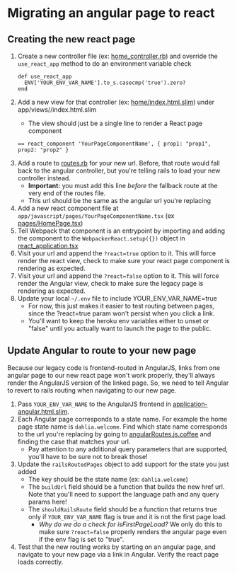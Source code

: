 # Migrating an angular page to react

## Creating the new react page
1. Create a new controller file (ex: [home_controller.rb](app/controllers/home_controller.rb)) and override the `use_react_app` method to do an environment variable check
    ```
    def use_react_app
      ENV['YOUR_ENV_VAR_NAME'].to_s.casecmp('true').zero?
    end
    ```
1. Add a new view for that controller (ex: [home/index.html.slim](app/views/home/index.html.slim)) under app/views/<your-controller-name>/index.html.slim
    - The view should just be a single line to render a React page component
    ```
    == react_component 'YourPageComponentName', { prop1: "prop1", prop2: "prop2" }
    ```
1. Add a route to [routes.rb](config/routes.rb) for your new url. Before, that route would fall back to the angular controller, but you're telling rails to load your new controller instead.
    - **Important:** you must add this line _before_ the fallback route at the very end of the routes file.
    - This url should be the same as the angular url you're replacing
1. Add a new react component file at `app/javascript/pages/YourPageComponentName.tsx` (ex [pages/HomePage.tsx](app/javascript/pages/HomePage.tsx))
1. Tell Webpack that component is an entrypoint by importing and adding the component to the `WebpackerReact.setup({})` object in [react_application.tsx](app/javascript/packs/react_application.tsx)
1. Visit your url and append the `?react=true` option to it. This will force render the react view, check to make sure your react page component is rendering as expected.
1. Visit your url and append the `?react=false` option to it. This will force render the Angular view, check to make sure the legacy page is rendering as expected.
1. Update your local `~/.env` file to include YOUR_ENV_VAR_NAME=true
    - For now, this just makes it easier to test routing between pages, since the ?react=true param won't persist when you click a link.
    - You'll want to keep the heroku env variables either to unset or "false" until you actually want to launch the page to the public.

## Update Angular to route to your new page
Because our legacy code is frontend-routed in AngularJS, links from one angular page to our new react page won't work properly, they'll always render the AngularJS version of the linked page. So, we need to tell Angular to revert to rails routing when navigating to our new page.
1. Pass `YOUR_ENV_VAR_NAME` to the AngularJS frontend in [application-angular.html.slim](app/views/layouts/application-angular.html.slim).
1. Each Angular page corresponds to a state name. For example the home page state name is `dahlia.welcome`. Find which state name corresponds to the url you're replacing by going to [angularRoutes.js.coffee](app/assets/javascripts/config/angularRoutes.js.coffee) and finding the case that matches your url.
    - Pay attention to any additional query parameters that are supported, you'll have to be sure not to break those!
1. Update the `railsRoutedPages` object to add support for the state you just added
    - The key should be the state name (ex: `dahlia.welcome`)
    - The `buildUrl` field should be a function that builds the new href url. Note that you'll need to support the language path and any query params here!
    - The `shouldRailsRoute` field should be a function that returns true only if `YOUR_ENV_VAR_NAME` flag is true and it is not the first page load.
      - *Why do we do a check for isFirstPageLoad?* We only do this to make sure `?react=false` properly renders the angular page even if the env flag is set to "true".
1. Test that the new routing works by starting on an angular page, and navigate to your new page via a link in Angular. Verify the react page loads correctly.
